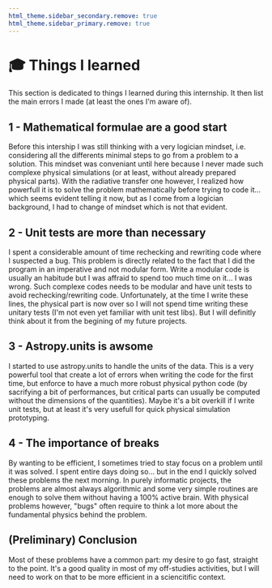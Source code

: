 ```yaml
---
html_theme.sidebar_secondary.remove: true
html_theme.sidebar_primary.remove: true
---
```


# 🎓 Things I learned

This section is dedicated to things I learned during this internship. It then list the main errors I made (at least the ones I'm aware of).

## 1 -  Mathematical formulae are a good start

Before this intership I was still thinking with a very logician mindset, i.e. considering all the differents minimal steps to go from a problem to a solution. This mindset was conveniant until here because I never made such complexe physical simulations (or at least, without already prepared physical parts). With the radiative transfer one however, I realized how powerfull it is to solve the problem mathematically before trying to code it... which seems evident telling it now, but as I come from a logician background, I had to change of mindset which is not that evident.

## 2 - Unit tests are more than necessary

I spent a considerable amount of time rechecking and rewriting code where I suspected a bug. This problem is directly related to the fact that I did the program in an imperative and not modular form. Write a modular code is usually an habitude but I was affraid to spend too much time on it... I was wrong. Such complexe codes needs to be modular and have unit tests to avoid rechecking/rewriting code. Unfortunately, at the time I write these lines, the physical part is now over so I will not spend time writing these unitary tests (I'm not even yet familiar with unit test libs). But I will definitly think about it from the begining of my future projects.

## 3 - Astropy.units is awsome

I started to use astropy.units to handle the units of the data. This is a very powerful tool that create a lot of errors when writing the code for the first time, but enforce to have a much more robust physical python code (by sacrifying a bit of performances, but critical parts can usually be computed without the dimensions of the quantities). Maybe it's a bit overkill if I write unit tests, but at least it's very usefull for quick physical simulation prototyping.

## 4 - The importance of breaks

By wanting to be efficient, I sometimes tried to stay focus on a problem until it was solved. I spent entire days doing so... but in the end I quickly solved these problems the next morning. 
In purely informatic projects, the problems are almost always algorithmic and some very simple routines are enough to solve them without having a 100% active brain. With physical problems however, "bugs" often require to think a lot more about the fundamental physics behind the problem.

## (Preliminary) Conclusion

Most of these problems have a common part: my desire to go fast, straight to the point. It's a good quality in most of my off-studies activities, but I will need to work on that to be more efficient in a sciencitific context.